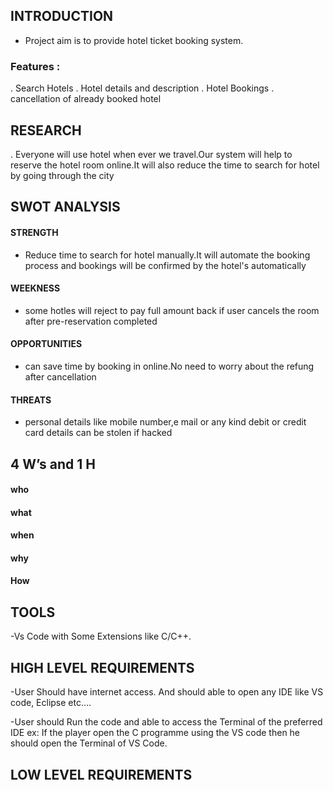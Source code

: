## INTRODUCTION
- Project aim is to provide hotel ticket booking system.

### Features :
. Search Hotels
. Hotel details and description
. Hotel Bookings
. cancellation of already booked hotel

## RESEARCH
. Everyone will use hotel when ever we travel.Our system will help to reserve the hotel room online.It will also reduce the time to search for hotel by going through the city
  
## SWOT ANALYSIS
 
 #### STRENGTH
 - Reduce time to search for hotel manually.It will automate the booking process and bookings will be confirmed by the hotel's automatically
 #### WEEKNESS
 - some hotles will reject to pay full amount back if user cancels the room after pre-reservation completed
 #### OPPORTUNITIES
 - can save time by booking in online.No need to worry  about the refung after cancellation
 #### THREATS
 - personal details like mobile number,e mail or any kind debit or credit card details can be stolen if hacked 
     
## 4 W’s and 1 H
 #### who
 
 #### what

 #### when
 
 #### why
 
 #### How
 
 ## TOOLS
-Vs Code with Some Extensions like C/C++.

## HIGH LEVEL REQUIREMENTS
-User Should have internet access. And should able to open any IDE like VS code, Eclipse etc….

-User should Run the code and able to access the Terminal of the preferred IDE ex: If the player open the C programme using the VS code then he should open the Terminal of VS Code.

## LOW LEVEL REQUIREMENTS
